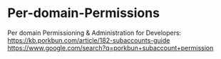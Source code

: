 # Per-domain-Permissions
Per domain Permissioning &amp; Administration for Developers: https://kb.porkbun.com/article/182-subaccounts-guide https://www.google.com/search?q=porkbun+subaccount+permission
